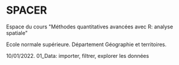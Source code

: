 # SPACER
Espace du cours "Méthodes quantitatives avancées avec R: analyse spatiale"

Ecole normale supérieure. Département Géographie et territoires. 



10/01/2022. 01_Data: importer, filtrer, explorer les données
